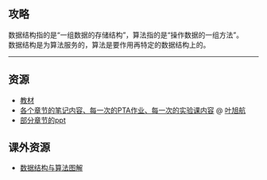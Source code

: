 ## 攻略
数据结构指的是“一组数据的存储结构”，算法指的是“操作数据的一组方法”。  
数据结构是为算法服务的，算法是要作用再特定的数据结构上的。  

---

## 资源
- [教材](https://api.mir6.com/api/lanzou?url=https://cqu-openlib.lanzout.com/iyD0M22dgb7c&down=true)
- [各个章节的笔记内容、每一次的PTA作业、每一次的实验课内容](https://github.com/CQULeaf/DataStructure-Algorithm_Course_Resources) @ [叶旭航](../贡献者/叶旭航.md)
- [部分章节的ppt](../../PR_resources/DS.zip)  

## 课外资源
- [数据结构与算法图解](https://api.mir6.com/api/lanzou?url=https://cqu-openlib.lanzout.com/iEZ2r1x4o78d&down=true)  